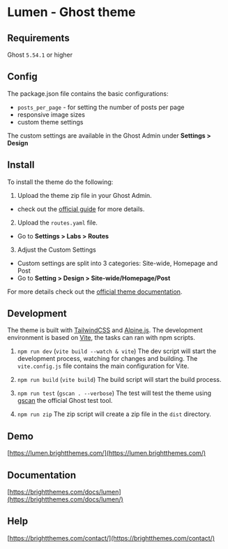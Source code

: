 # Lumen - Ghost theme


## Requirements

Ghost `5.54.1` or higher


## Config

The package.json file contains the basic configurations:
- `posts_per_page` - for setting the number of posts per page
- responsive image sizes
- custom theme settings

The custom settings are available in the Ghost Admin under **Settings > Design**


## Install

To install the theme do the following:
1. Upload the theme zip file in your Ghost Admin.
- check out the [official guide](https://ghost.org/help/installing-a-theme/) for more details.

2. Upload the `routes.yaml` file.
- Go to **Settings > Labs > Routes**

3. Adjust the Custom Settings
- Custom settings are split into 3 categories: Site-wide, Homepage and Post
- Go to **Setting > Design > Site-wide/Homepage/Post**

For more details check out the [official theme documentation](https://brightthemes.com/docs/lumen/).


## Development

The theme is built with [TailwindCSS](https://tailwindcss.com/) and [Alpine.js](https://alpinejs.dev/).
The development environment is based on [Vite](https://vitejs.dev/), the tasks can ran with npm scripts.

1. `npm run dev` (`vite build --watch & vite`)
The dev script will start the development process, watching for changes and building.
The `vite.config.js` file contains the main configuration for Vite.

2. `npm run build` (`vite build`)
The build script will start the build process.

3. `npm run test` (`gscan . --verbose`)
The test will test the theme using [gscan](https://gscan.ghost.org/) the official Ghost test tool.

4. `npm run zip`
The zip script will create a zip file in the `dist` directory.


## Demo

[https://lumen.brightthemes.com/](https://lumen.brightthemes.com/)


## Documentation

[https://brightthemes.com/docs/lumen](https://brightthemes.com/docs/lumen/)


## Help

[https://brightthemes.com/contact/](https://brightthemes.com/contact/)
